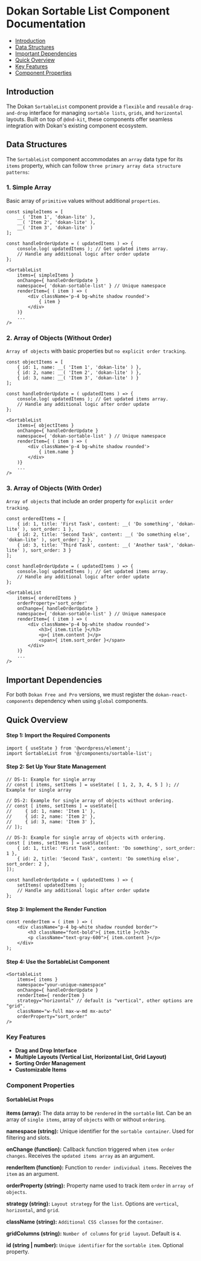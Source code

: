 # Dokan Sortable List Component Documentation

- [Introduction](#introduction)
- [Data Structures](#data-structures)
- [Important Dependencies](#important-dependencies)
- [Quick Overview](#quick-overview)
- [Key Features](#key-features)
- [Component Properties](#component-properties)

## Introduction
The Dokan `SortableList` component provide a `flexible` and `reusable` `drag-and-drop` interface for managing `sortable lists`, `grids`, and `horizontal` layouts. Built on top of `@dnd-kit`, these components offer seamless integration with Dokan's existing component ecosystem.

## Data Structures
The `SortableList` component accommodates an `array` data type for its `items` property, which can follow `three primary array data structure patterns`:

### 1. Simple Array
Basic array of `primitive` values without additional `properties`.

```tsx
const simpleItems = [
    __( 'Item 1', 'dokan-lite' ),
    __( 'Item 2', 'dokan-lite' ),
    __( 'Item 3', 'dokan-lite' )
];

const handleOrderUpdate = ( updatedItems ) => {
    console.log( updatedItems ); // Get updated items array.
    // Handle any additional logic after order update
};

<SortableList
    items={ simpleItems }
    onChange={ handleOrderUpdate }
    namespace={ 'dokan-sortable-list' } // Unique namespace
    renderItem={ ( item ) => (
        <div className='p-4 bg-white shadow rounded'>
            { item }
        </div>
    )}
    ...
/>
```

### 2. Array of Objects (Without Order)
`Array of objects` with basic properties but `no explicit order tracking`.

```tsx
const objectItems = [
    { id: 1, name: __( 'Item 1', 'dokan-lite' ) },
    { id: 2, name: __( 'Item 2', 'dokan-lite' ) },
    { id: 3, name: __( 'Item 3', 'dokan-lite' ) }
];

const handleOrderUpdate = ( updatedItems ) => {
    console.log( updatedItems ); // Get updated items array.
    // Handle any additional logic after order update
};

<SortableList
    items={ objectItems }
    onChange={ handleOrderUpdate }
    namespace={ 'dokan-sortable-list' } // Unique namespace
    renderItem={ ( item ) => (
        <div className='p-4 bg-white shadow rounded'>
            { item.name }
        </div>
    )}
    ...
/>
```

### 3. Array of Objects (With Order)
`Array of objects` that include an order property for `explicit order tracking`.

```tsx
const orderedItems = [
    { id: 1, title: 'First Task', content: __( 'Do something', 'dokan-lite' ), sort_order: 1 },
    { id: 2, title: 'Second Task', content: __( 'Do something else', 'dokan-lite' ), sort_order: 2 },
    { id: 3, title: 'Third Task', content: __( 'Another task', 'dokan-lite' ), sort_order: 3 }
];

const handleOrderUpdate = ( updatedItems ) => {
    console.log( updatedItems ); // Get updated items array.
    // Handle any additional logic after order update
};

<SortableList
    items={ orderedItems }
    orderProperty='sort_order'
    onChange={ handleOrderUpdate }
    namespace={ 'dokan-sortable-list' } // Unique namespace
    renderItem={ ( item ) => (
        <div className='p-4 bg-white shadow rounded'>
            <h3>{ item.title }</h3>
            <p>{ item.content }</p>
            <span>{ item.sort_order }</span>
        </div>
    )}
    ...
/>
```

## Important Dependencies
For both `Dokan Free and Pro` versions, we must register the `dokan-react-components` dependency when using `global` components.

## Quick Overview

#### Step 1: Import the Required Components

```tsx
import { useState } from '@wordpress/element';
import SortableList from '@/components/sortable-list';
```

#### Step 2: Set Up Your State Management

```tsx
// DS-1: Example for single array
// const [ items, setItems ] = useState( [ 1, 2, 3, 4, 5 ] ); // Example for single array

// DS-2: Example for single array of objects without ordering.
// const [ items, setItems ] = useState([
//     { id: 1, name: 'Item 1' },
//     { id: 2, name: 'Item 2' },
//     { id: 3, name: 'Item 3' },
// ]);

// DS-3: Example for single array of objects with ordering.
const [ items, setItems ] = useState([
    { id: 1, title: 'First Task', content: 'Do something', sort_order: 1 },
    { id: 2, title: 'Second Task', content: 'Do something else', sort_order: 2 },
]);

const handleOrderUpdate = ( updatedItems ) => {
    setItems( updatedItems );
    // Handle any additional logic after order update
};
```

#### Step 3: Implement the Render Function

```tsx
const renderItem = ( item ) => (
    <div className="p-4 bg-white shadow rounded border">
        <h3 className="font-bold">{ item.title }</h3>
        <p className="text-gray-600">{ item.content }</p>
    </div>
);
```

#### Step 4: Use the SortableList Component

```tsx
<SortableList
    items={ items }
    namespace="your-unique-namespace"
    onChange={ handleOrderUpdate }
    renderItem={ renderItem }
    strategy="horizontal" // default is "vertical", other options are "grid".
    className="w-full max-w-md mx-auto"
    orderProperty="sort_order"
/>
```

### Key Features

- **Drag and Drop Interface**
- **Multiple Layouts (Vertical List, Horizontal List, Grid Layout)**
- **Sorting Order Management**
- **Customizable Items**

### Component Properties

#### SortableList Props

**items (array):** The data array to be `rendered` in the `sortable` list. Can be an array of `single items`, array of `objects` with or without `ordering`.  

**namespace (string):** Unique identifier for the `sortable container`. Used for filtering and slots.

**onChange (function):** Callback function triggered when `item order changes`. Receives the `updated items array` as an argument.

**renderItem (function):** Function to `render individual items`. Receives the `item` as an argument.

**orderProperty (string):** Property name used to track item `order` in `array of objects`.

**strategy (string):** `Layout strategy` for the `list`. Options are `vertical`, `horizontal`, and `grid`.

**className (string):** `Additional CSS classes` for the `container`.

**gridColumns (string):** `Number of columns` for `grid layout`. Default is `4`.

**id (string | number):** `Unique identifier` for the `sortable item`. Optional property.
